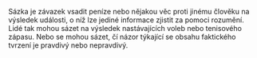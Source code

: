 <emphasis level="moderate">Sázka je závazek vsadit peníze nebo nějakou věc proti jinému člověku<break time="0.3s"/> na výsledek události, o níž lze jediné informace zjistit<break time="0.3s"/> za pomoci rozumění.</emphasis><break time="0.5s"/> <prosody rate="95%">Lidé tak mohou sázet na výsledek nastávajících voleb nebo tenisového zápasu.</prosody><break time="0.5s"/> <emphasis level="strong">Nebo se mohou sázet, čí názor týkající se obsahu faktického tvrzení<break time="0.3s"/> je pravdivý nebo nepravdivý.</emphasis> 